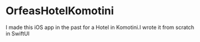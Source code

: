 # OrfeasHotelKomotini
I made this iOS app in the past for a Hotel in Komotini.I wrote it from scratch in SwiftUI
